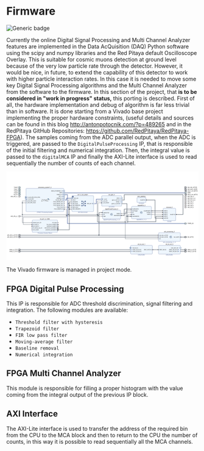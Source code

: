 # Firmware

![Generic badge](https://img.shields.io/badge/Current_status-To_be_completed-<RED>.svg)

Currently the online Digital Signal Processing and Multi Channel Analyzer features are implemented in the Data AcQuisition (DAQ) Python software using the scipy and numpy libraries and the Red Pitaya default Oscilloscope Overlay. This is suitable for cosmic muons detection at ground level because of the very low particle rate through the detector. However, it would be nice, in future, to extend the capability of this detector to work with higher particle interaction rates. In this case it is needed to move some key Digital Signal Processing algorithms and the Multi Channel Analyzer from the software to the firmware. In this section of the project, that <b>is to be considered in "work in progress" status,</b> this porting is described. First of all, the hardware implementation and debug of algorithm is far less trivial than in software. It is done starting from a Vivado base project implementing the proper hardware constraints, (useful details and sources can be found in this blog http://antonpotocnik.com/?p=489265 and in the RedPitaya GitHub Repositories: https://github.com/RedPitaya/RedPitaya-FPGA).
The samples coming from the ADC parallel output, when the ADC is triggered, are passed to the `DigitalPulseProcessing` IP, that is responsible of the initial filtering and numerical integration. Then, the integral value is passed to the `digitalMCA` IP and finally the AXI-Lite interface is used to read sequentially the number of counts of each channel.

 <p align="center" width="70">
  <img src="../assets/Block_design.png" width="800">

The Vivado firmware is managed in project mode.

## FPGA Digital Pulse Processing

This IP is responsible for ADC threshold discrimination, signal filtering and integration.
The following modules are available:
- `Threshold filter with hysteresis`
- `Trapezoid filter`
- `FIR low pass filter`
- `Moving-average filter`
- `Baseline removal`
- `Numerical integration`


## FPGA Multi Channel Analyzer

This module is responsible for filling a proper histogram with the value coming from the integral output of the previous IP block.

## AXI Interface

The AXI-Lite interface is used to transfer the address of the required bin from the CPU to the MCA block and then to return to the CPU the number of counts, in this way it is possible to read sequentially all the MCA channels.